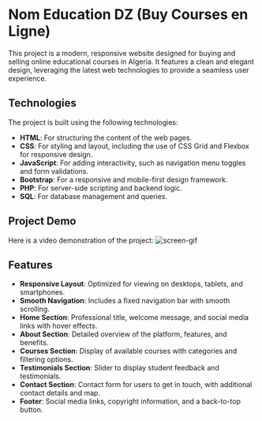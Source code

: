 # Nom Education DZ (Buy Courses en Ligne)

This project is a modern, responsive website designed for buying and selling online educational courses in Algeria. It features a clean and elegant design, leveraging the latest web technologies to provide a seamless user experience.

## Technologies

The project is built using the following technologies:

- **HTML**: For structuring the content of the web pages.
- **CSS**: For styling and layout, including the use of CSS Grid and Flexbox for responsive design.
- **JavaScript**: For adding interactivity, such as navigation menu toggles and form validations.
- **Bootstrap**: For a responsive and mobile-first design framework.
- **PHP**: For server-side scripting and backend logic.
- **SQL**: For database management and queries.

## Project Demo

Here is a video demonstration of the project:
![screen-gif](./video-to-gif-converter(1).gif) 

## Features

- **Responsive Layout**: Optimized for viewing on desktops, tablets, and smartphones.
- **Smooth Navigation**: Includes a fixed navigation bar with smooth scrolling.
- **Home Section**: Professional title, welcome message, and social media links with hover effects.
- **About Section**: Detailed overview of the platform, features, and benefits.
- **Courses Section**: Display of available courses with categories and filtering options.
- **Testimonials Section**: Slider to display student feedback and testimonials.
- **Contact Section**: Contact form for users to get in touch, with additional contact details and map.
- **Footer**: Social media links, copyright information, and a back-to-top button.

